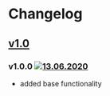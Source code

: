 # Changelog

## [v1.0](https://github.com/d8corp/mobx-history-api/tree/v1.0)
### v1.0.0 [![13.06.2020](https://img.shields.io/date/1592048299)](https://github.com/d8corp/mobx-history-api/tree/v1.0.0)
- added base functionality
